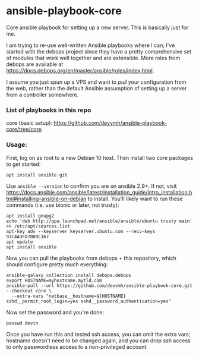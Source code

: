 # ansible-playbook-core

Core ansible playbook for setting up a new server. This is basically just for me.

I am trying to re-use well-written Ansible playbooks where I can; I've started with the debops project since they have a pretty comprehensive set of modules that work well together and are extensible. More roles from debops are available at https://docs.debops.org/en/master/ansible/roles/index.html.

I assume you just spun up a VPS and want to *pull* your configuration from the web, rather than the default Ansible assumption of setting up a server from a controller somewhere.

### List of playbooks in this repo

core (basic setup): https://github.com/devvmh/ansible-playbook-core/tree/core

### Usage:

First, log on as root to a new Debian 10 host. Then install two core packages to get started:

    apt install ansible git

Use `ansible --version` to confirm you are on ansible 2.9+. If not, visit https://docs.ansible.com/ansible/latest/installation_guide/intro_installation.html#installing-ansible-on-debian to install. You'll likely want to run these commands (i.e. use bionic or later, not trusty):

    apt install gnupg2
    echo 'deb http://ppa.launchpad.net/ansible/ansible/ubuntu trusty main' >> /etc/apt/sources.list
    apt-key adv --keyserver keyserver.ubuntu.com --recv-keys 93C4A3FD7BB9C367
    apt update
    apt install ansible

Now you can pull the playbooks from debops + this repository, which should configure pretty much everything:

    ansible-galaxy collection install debops.debops
    export HOSTNAME=myhostname.mytld.com
    ansible-pull --url https://github.com/devvmh/ansible-playbook-core.git --checkout core \
      --extra-vars "netbase__hostname=${HOSTNAME} sshd__permit_root_login=yes sshd__password_authentication=yes"

Now set the password and you're done:

    passwd devin

Once you have run this and tested ssh access, you can omit the extra vars; hostname doesn't need to be changed again, and you can drop ssh access to only passwordless access to a non-privileged account.
